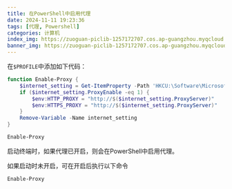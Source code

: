 ```yaml
---
title: 在PowerShell中启用代理
date: 2024-11-11 19:23:36
tags: [代理, Powershell]
categories: 计算机
index_img: https://zuoguan-piclib-1257172707.cos.ap-guangzhou.myqcloud.com/assets/11.jpg?imageMogr2/thumbnail/700x320>
banner_img: https://zuoguan-piclib-1257172707.cos.ap-guangzhou.myqcloud.com/assets/11.jpg
---
```

在`$PROFILE`中添加如下代码：
```powershell
function Enable-Proxy {
    $internet_setting = Get-ItemProperty -Path 'HKCU:\Software\Microsoft\Windows\CurrentVersion\Internet Settings'
    if ($internet_setting.ProxyEnable -eq 1) {
        $env:HTTP_PROXY = "http://$($internet_setting.ProxyServer)"
        $env:HTTPS_PROXY = "http://$($internet_setting.ProxyServer)"
    }
    Remove-Variable -Name internet_setting
}

Enable-Proxy
```
启动终端时，如果代理已开启，则会在PowerShell中启用代理。

如果启动时未开启，可在开启后执行以下命令
```powershell
Enable-Proxy
```
